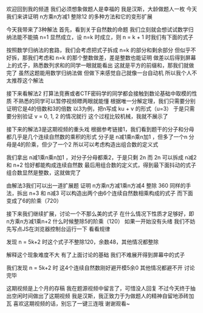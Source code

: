 欢迎回到我的频道
我们必须想象做题人是幸福的
我是汉斯，大龄做题人一枚
今天我们来讲证明 n方乘n方减1 整除12 的多种方法和它的变形扩展

今天我带来了3种解法
首先，看到关于自然数的命题
我们立刻就会想试试数学归纳法能不能搞
n=1 显然成立，设 n=k 时成立，则 n = k + 1 时我们有下面的式子

按照数学归纳法的套路，我们会考虑把式子拆成 n=k 的部分和剩余部分
但似乎不好拆，那我们考虑和 n=k 的那个整数做差，差是整数也能证明
做差以后得到屏幕上的式子，熟悉数列求和的同学一眼就能看出
这就是平方的前缀和，那我们就做完了
虽然这题能用数学归纳法做
但做下来感觉自己就像一台自动机
所以我个人不太推荐这个解法

接下来看解法2
打算法竞赛或者CTF密码学的同学都会接触到数论基础中取模的性质
不熟悉的同学可以暂停视频瞟两眼就能懂
根据唯一分解定理，我们只需要分别证明它是4的倍数和3的倍数
以3为例，把n写成 ku + v 的形式（u=3）
于是只需要分别验证 v = 0, 1, 2 的情况就行
这个过程比较机械，我就不展示了

接下来的解法3是这期视频的重头戏
根据参考链接1，我们看到题干的分子和分母都几乎是几个连续自然数的乘积的形式
分子是 n减1乘n乘n加1 ，但多了一个n
分母是4的阶乘，但少了一个2
所以可以考虑构造出组合数的定义式

我们拿出 n减1乘n乘n加1 ，对分子分母都乘2，于是只剩 2n
而 2n 可以拆成 n减2 和 n+2 恰好都能构成连续自然数
最后用组合数的定义式，得到最下面抖动的式子
组合数显然是整数，这就做完了

由解法3我们可以出一道扩展题
证明 n方乘n方减1乘n方减4 整除 360
同样的手法，拆出 n+3 和 n减3
可以构造出两个由6个连续自然数相乘构成的式子
而下面变成了6的阶乘（720）

接下来我们继续扩展，讨论一个不那么美的式子
在什么情况下性质才足够好，即
n方乘n方减1乘n+2 什么时候整除5的阶乘（120）
如果一开始没有头绪
我们不妨先写点JS在浏览器控制台运行一下
看看规律

发现 n = 5k+2 时这个式子不整除120，余数48，其他情况都整除

解释这个现象难度不大
有了上面讨论的基础
我们不难展开得到屏幕中的式子

我们发现 n = 5k+2 时
这4个连续自然数刚好避开模5余0
其他情况都避不开
讨论完毕

这期视频是上个月的存稿
我在题源视频中留言了，可惜没人回复
不过今天终于抽出空闲时间做出了这期视频
我是汉斯，我正致力于为做题人的精神自留地添砖加瓦
喜欢这期视频的话，别忘了一键三连哦
谢谢观看~
